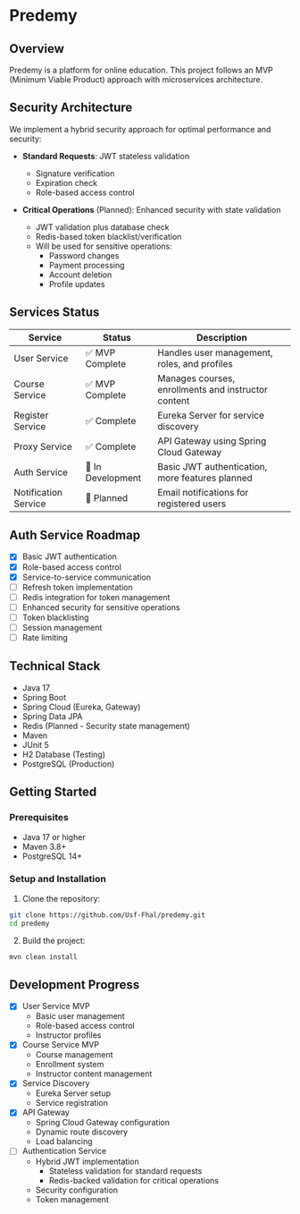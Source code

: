 # Predemy

## Overview
Predemy is a platform for online education. This project follows an MVP (Minimum Viable Product) approach with microservices architecture.

## Security Architecture
We implement a hybrid security approach for optimal performance and security:

- **Standard Requests**: JWT stateless validation
  - Signature verification
  - Expiration check
  - Role-based access control

- **Critical Operations** (Planned): Enhanced security with state validation
  - JWT validation plus database check
  - Redis-based token blacklist/verification
  - Will be used for sensitive operations:
    - Password changes
    - Payment processing
    - Account deletion
    - Profile updates

## Services Status

| Service | Status | Description |
|---------|--------|-------------|
| User Service | ✅ MVP Complete | Handles user management, roles, and profiles |
| Course Service | ✅ MVP Complete | Manages courses, enrollments and instructor content |
| Register Service | ✅ Complete | Eureka Server for service discovery |
| Proxy Service | ✅ Complete | API Gateway using Spring Cloud Gateway |
| Auth Service | 🚧 In Development | Basic JWT authentication, more features planned |
| Notification Service | 📅 Planned | Email notifications for registered users |

## Auth Service Roadmap
- [x] Basic JWT authentication
- [x] Role-based access control
- [x] Service-to-service communication
- [ ] Refresh token implementation
- [ ] Redis integration for token management
- [ ] Enhanced security for sensitive operations
- [ ] Token blacklisting
- [ ] Session management
- [ ] Rate limiting

## Technical Stack
- Java 17
- Spring Boot
- Spring Cloud (Eureka, Gateway)
- Spring Data JPA
- Redis (Planned - Security state management)
- Maven
- JUnit 5
- H2 Database (Testing)
- PostgreSQL (Production)

## Getting Started
### Prerequisites
- Java 17 or higher
- Maven 3.8+
- PostgreSQL 14+

### Setup and Installation
1. Clone the repository:
```bash
git clone https://github.com/Usf-Fhal/predemy.git
cd predemy
```

2. Build the project:
```bash
mvn clean install
```

## Development Progress
- [x] User Service MVP
  - Basic user management
  - Role-based access control
  - Instructor profiles
- [x] Course Service MVP
  - Course management
  - Enrollment system
  - Instructor content management
- [x] Service Discovery
  - Eureka Server setup
  - Service registration
- [x] API Gateway
  - Spring Cloud Gateway configuration
  - Dynamic route discovery
  - Load balancing
- [ ] Authentication Service
  - Hybrid JWT implementation
    - Stateless validation for standard requests
    - Redis-backed validation for critical operations
  - Security configuration
  - Token management

